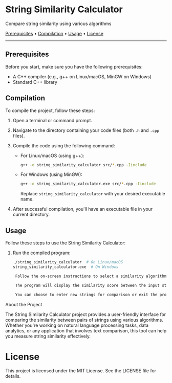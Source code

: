 # String Similarity Calculator

Compare string similarity using various algorithms

[Prerequisites](#prerequisites) •
[Compilation](#compilation) •
[Usage](#usage) •
[License](#license)

---

## Prerequisites

Before you start, make sure you have the following prerequisites:

- A C++ compiler (e.g., g++ on Linux/macOS, MinGW on Windows)
- Standard C++ library

## Compilation

To compile the project, follow these steps:

1. Open a terminal or command prompt.

2. Navigate to the directory containing your code files (both `.h` and `.cpp` files).

3. Compile the code using the following command:

   - For Linux/macOS (using g++):
     ```sh
     g++ -o string_similarity_calculator src/*.cpp -Iinclude
     ```

   - For Windows (using MinGW):
     ```sh
     g++ -o string_similarity_calculator.exe src/*.cpp -Iinclude
     ```

     Replace `string_similarity_calculator` with your desired executable name.

4. After successful compilation, you'll have an executable file in your current directory.

## Usage

Follow these steps to use the String Similarity Calculator:

1. Run the compiled program:
   ```sh
   ./string_similarity_calculator  # On Linux/macOS
   string_similarity_calculator.exe  # On Windows

    Follow the on-screen instructions to select a similarity algorithm and provide two input strings for comparison.

    The program will display the similarity score between the input strings based on the chosen algorithm.

    You can choose to enter new strings for comparison or exit the program.

About the Project

The String Similarity Calculator project provides a user-friendly interface for comparing the similarity between pairs of strings using various algorithms. Whether you're working on natural language processing tasks, data analytics, or any application that involves text comparison, this tool can help you measure string similarity effectively.

# License

This project is licensed under the MIT License. See the LICENSE file for details.
